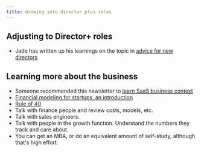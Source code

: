 ```yaml
---
title: Growing into director plus roles
---
```


## Adjusting to Director+ roles

* Jade has written up his learnings on the topic in [advice for new directors](https://www.rubick.com/advice-for-new-directors/)

## Learning more about the business

* Someone recommended this newsletter to [learn SaaS business context](https://substack.com/@cloudedjudgement)
* [Financial modeling for startups, an introduction](https://www.fivecastfinancial.com/guides/financial-modeling-for-startups-an-introduction/)
* [Rule of 40](https://www.cloudzero.com/blog/rule-of-40/)
* Talk with finance people and review costs, models, etc.
* Talk with sales engineers.
* Talk with people in the growth function. Understand the numbers they track and care about.
* You can get an MBA, or do an equivalent amount of self-study, although that's high effort.
